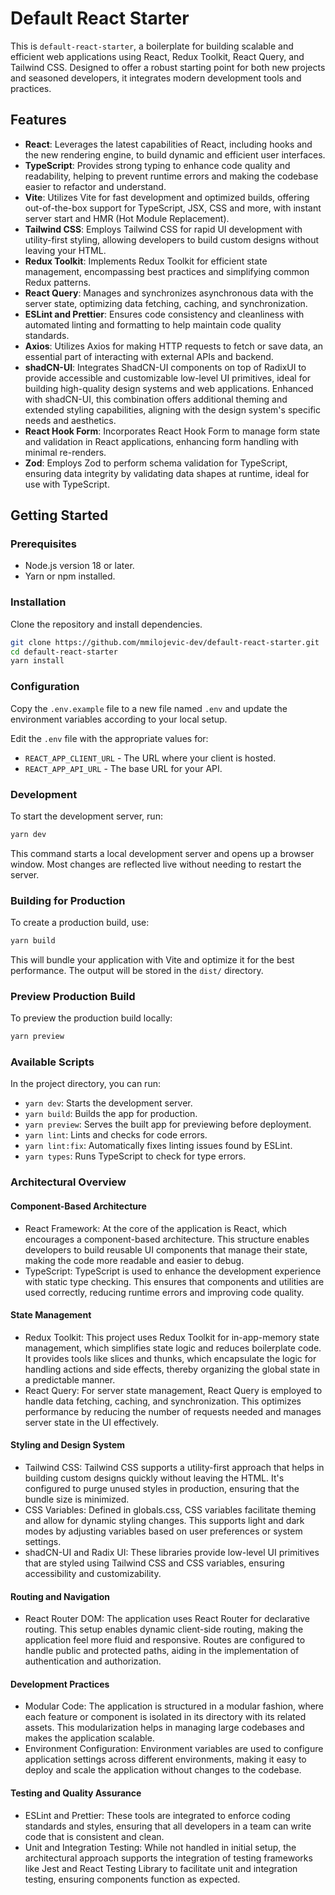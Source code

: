 # Default React Starter

This is `default-react-starter`, a boilerplate for building scalable and efficient web applications using React, Redux Toolkit, React Query, and Tailwind CSS. Designed to offer a robust starting point for both new projects and seasoned developers, it integrates modern development tools and practices.

## Features

- **React**: Leverages the latest capabilities of React, including hooks and the new rendering engine, to build dynamic and efficient user interfaces.
- **TypeScript**: Provides strong typing to enhance code quality and readability, helping to prevent runtime errors and making the codebase easier to refactor and understand.
- **Vite**: Utilizes Vite for fast development and optimized builds, offering out-of-the-box support for TypeScript, JSX, CSS and more, with instant server start and HMR (Hot Module Replacement).
- **Tailwind CSS**: Employs Tailwind CSS for rapid UI development with utility-first styling, allowing developers to build custom designs without leaving your HTML.
- **Redux Toolkit**: Implements Redux Toolkit for efficient state management, encompassing best practices and simplifying common Redux patterns.
- **React Query**: Manages and synchronizes asynchronous data with the server state, optimizing data fetching, caching, and synchronization.
- **ESLint and Prettier**: Ensures code consistency and cleanliness with automated linting and formatting to help maintain code quality standards.
- **Axios**: Utilizes Axios for making HTTP requests to fetch or save data, an essential part of interacting with external APIs and backend.
- **shadCN-UI**: Integrates ShadCN-UI components on top of RadixUI to provide accessible and customizable low-level UI primitives, ideal for building high-quality design systems and web applications. Enhanced with shadCN-UI, this combination offers additional theming and extended styling capabilities, aligning with the design system's specific needs and aesthetics.
- **React Hook Form**: Incorporates React Hook Form to manage form state and validation in React applications, enhancing form handling with minimal re-renders.
- **Zod**: Employs Zod to perform schema validation for TypeScript, ensuring data integrity by validating data shapes at runtime, ideal for use with TypeScript.

## Getting Started

### Prerequisites

- Node.js version 18 or later.
- Yarn or npm installed.

### Installation

Clone the repository and install dependencies.

```bash
git clone https://github.com/mmilojevic-dev/default-react-starter.git
cd default-react-starter
yarn install
```

### Configuration

Copy the `.env.example` file to a new file named `.env` and update the environment variables according to your local setup.

Edit the `.env` file with the appropriate values for:

- `REACT_APP_CLIENT_URL` - The URL where your client is hosted.
- `REACT_APP_API_URL` - The base URL for your API.

### Development

To start the development server, run:

```bash
yarn dev
```

This command starts a local development server and opens up a browser window. Most changes are reflected live without needing to restart the server.

### Building for Production

To create a production build, use:

```bash
yarn build
```

This will bundle your application with Vite and optimize it for the best performance. The output will be stored in the `dist/` directory.

### Preview Production Build

To preview the production build locally:

```bash
yarn preview
```

### Available Scripts

In the project directory, you can run:

- `yarn dev`: Starts the development server.
- `yarn build`: Builds the app for production.
- `yarn preview`: Serves the built app for previewing before deployment.
- `yarn lint`: Lints and checks for code errors.
- `yarn lint:fix`: Automatically fixes linting issues found by ESLint.
- `yarn types`: Runs TypeScript to check for type errors.

###  Architectural Overview

#### Component-Based Architecture
- React Framework: At the core of the application is React, which encourages a component-based architecture. This structure enables developers to build reusable UI components that manage  their state, making the code more readable and easier to debug.
- TypeScript: TypeScript is used to enhance the development experience with static type checking. This ensures that components and utilities are used correctly, reducing runtime errors and improving code quality.

#### State Management
- Redux Toolkit: This project uses Redux Toolkit for in-app-memory state management, which simplifies state logic and reduces boilerplate code. It provides tools like slices and thunks, which encapsulate the logic for handling actions and side effects, thereby organizing the global state in a predictable manner.
- React Query: For server state management, React Query is employed to handle data fetching, caching, and synchronization. This optimizes performance by reducing the number of requests needed and manages server state in the UI effectively.

#### Styling and Design System
- Tailwind CSS: Tailwind CSS supports a utility-first approach that helps in building custom designs quickly without leaving the HTML. It's configured to purge unused styles in production, ensuring that the bundle size is minimized.
- CSS Variables: Defined in globals.css, CSS variables facilitate theming and allow for dynamic styling changes. This supports light and dark modes by adjusting variables based on user preferences or system settings.
- shadCN-UI and Radix UI: These libraries provide low-level UI primitives that are styled using Tailwind CSS and CSS variables, ensuring accessibility and customizability.

#### Routing and Navigation
- React Router DOM: The application uses React Router for declarative routing. This setup enables dynamic client-side routing, making the application feel more fluid and responsive. Routes are configured to handle public and protected paths, aiding in the implementation of authentication and authorization.

#### Development Practices
- Modular Code: The application is structured in a modular fashion, where each feature or component is isolated in its directory with its related assets. This modularization helps in managing large codebases and makes the application scalable.
- Environment Configuration: Environment variables are used to configure application settings across different environments, making it easy to deploy and scale the application without changes to the codebase.

#### Testing and Quality Assurance
- ESLint and Prettier: These tools are integrated to enforce coding standards and styles, ensuring that all developers in a team can write code that is consistent and clean.
- Unit and Integration Testing: While not handled in initial setup, the architectural approach supports the integration of testing frameworks like Jest and React Testing Library to facilitate unit and integration testing, ensuring components function as expected.

